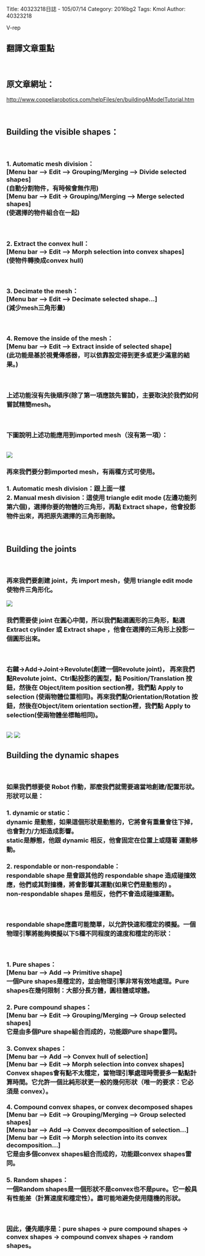 Title: 40323218日誌 - 105/07/14
Category: 2016bg2
Tags: Kmol 
Author: 40323218


V-rep

<!-- PELICAN_END_SUMMARY -->

<h2>翻譯文章重點</h2>
<br>
<h2>原文章網址：</h2>
<p><a href="http://www.coppeliarobotics.com/helpFiles/en/buildingAModelTutorial.htm ">http://www.coppeliarobotics.com/helpFiles/en/buildingAModelTutorial.htm </a></p> 
<br>
<h2>Building the visible shapes：</h2>
<br>
<h3>1. Automatic mesh division：<br>
[Menu bar --> Edit --> Grouping/Merging --> Divide selected shapes]<br>
(自動分割物件，有時候會無作用)<br>
[Menu bar --> Edit -> Grouping/Merging --> Merge selected shapes]<br>(使選擇的物件組合在一起)</h3>
<br>
<h3>2. Extract the convex hull：<br>
[Menu bar --> Edit --> Morph selection into convex shapes]<br>
(使物件轉換成convex hull)</h3>
<br>
<h3>3. Decimate the mesh：<br>
[Menu bar --> Edit --> Decimate selected shape...]<br>
(減少mesh三角形量)</h3>
<br>
<h3>4. Remove the inside of the mesh：<br>
[Menu bar --> Edit --> Extract inside of selected shape]<br>
(此功能是基於視覺傳感器，可以依靠設定得到更多或更少滿意的結果。)</h3>
<br>
<h3>上述功能沒有先後順序(除了第一項應該先嘗試)，主要取決於我們如何嘗試精簡mesh。</h3>
<br>
<h3>下圖說明上述功能應用到imported mesh（沒有第一項）：</h3>
<br>
<img src="http://coursemdetw.github.io/project_site_files/files/2016spring/g2/40323218/vrep1.png" weight=600 >
<br>
<h3>再來我們要分割imported mesh，有兩種方式可使用。<br><br>
1. Automatic mesh division：跟上面一樣
<br>
2. Manual mesh division：這使用 triangle edit mode (左邊功能列第六個)，選擇你要的物體的三角形，再點 Extract shape，他會投影物件出來，再把原先選擇的三角形刪除。</h3>
<br>
<h2>Building the joints</h2><br>
<h3>再來我們要創建 joint，先 import mesh，使用 triangle edit mode 使物件三角形化。</h3>
<img src="http://coursemdetw.github.io/project_site_files/files/2016spring/g2/40323218/vrep2.png" weight=600 >
<br>
<h3>我們需要使 joint 在圓心中間，所以我們點選圓形的三角形，點選 Extract cylinder 或 Extract shape ，他會在選擇的三角形上投影一個圓形出來。</h3>
<br>
<h3> 右鍵→Add→Joint→Revolute(創建一個Revolute joint)，
再來我們點Revolute joint、Ctrl點投影的圓型，點 Position/Translation 按鈕，然後在 Object/item position section裡，我們點 Apply to selection (使兩物體位置相同)。再來我們點Orientation/Rotation 按鈕，然後在Object/item orientation section裡，我們點 Apply to selection(使兩物體坐標軸相同)。</h3>
<br>
<img src="http://coursemdetw.github.io/project_site_files/files/2016spring/g2/40323218/vrep3.png" weight=600 >
<img src="http://coursemdetw.github.io/project_site_files/files/2016spring/g2/40323218/vrep4.png" weight=600 >
<br>
<h2>Building the dynamic shapes</h2>
<br>
<h3>如果我們想要使 Robot 作動，那麼我們就需要適當地創建/配置形狀。形狀可以是：<br><br>
1. dynamic or static：<br>
dynamic 是動態，如果這個形狀是動態的，它將會有重量會往下掉，也會對力/力矩造成影響。<br>
static是靜態，他跟 dynamic 相反，他會固定在位置上或隨著
運動移動。<br><br>
2. respondable or non-respondable：<br>
respondable shape 是會跟其他的 respondable shape 造成碰撞效應，他們或其對撞機，將會影響其運動(如果它們是動態的) 。<br>non-respondable shapes 是相反，他們不會造成碰撞運動。</h3>
<br>
<h3>respondable shape應盡可能簡單，以允許快速和穩定的模擬。一個物理引擎將能夠模擬以下5種不同程度的速度和穩定的形狀：</h3>
<br>
<h3>1. Pure shapes：<br>
 [Menu bar --> Add --> Primitive shape]<br>
一個Pure shapes是穩定的，並由物理引擎非常有效地處理。Pure shapes在幾何限制：大部分長方體，圓柱體或球體。<br>
<br>
2. Pure compound shapes：<br>
 [Menu bar --> Edit --> Grouping/Merging --> Group selected shapes]<br>
它是由多個Pure shape組合而成的，功能跟Pure shape雷同。
<br>
<br>
3. Convex shapes：<br>
[Menu bar --> Add --> Convex hull of selection] <br>
[Menu bar --> Edit --> Morph selection into convex shapes]<br>
Convex shapes會有點不太穩定，當物理引擎處理時需要多一點點計算時間。它允許一個比純形狀更一般的幾何形狀（唯一的要求：它必須是 convex）。
<br>
<br>
4. Compound convex shapes, or convex decomposed shapes<br>
 [Menu bar --> Edit --> Grouping/Merging --> Group selected shapes]<br>
[Menu bar --> Add --> Convex decomposition of selection...]<br>
[Menu bar --> Edit --> Morph selection into its convex decomposition...]<br>
它是由多個convex shapes組合而成的，功能跟convex shapes雷同。
<br>
<br>
5. Random shapes：<br>
一個Random shapes是一個形狀不是convex也不是pure。它一般具有性能差（計算速度和穩定性）。盡可能地避免使用隨機的形狀。</h3>
<br>
<h3>因此，優先順序是：pure shapes → pure compound shapes → convex shapes → compound convex shapes → random shapes。</h3><br>
